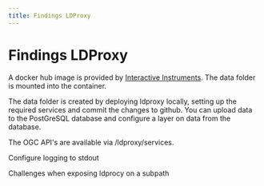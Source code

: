 ```yaml
---
title: Findings LDProxy
---
```


# Findings LDProxy

A docker hub image is provided by [Interactive Instruments](https://hub.docker.com/r/iide/ldproxy). The data folder is mounted into the container.

The data folder is created by deploying ldproxy locally, setting up the required services and commit the changes to github. You can upload data to the PostGreSQL database and configure a layer on data from the database.

The OGC API's are available via /ldproxy/services.

Configure logging to stdout

Challenges when exposing ldprocy on a subpath